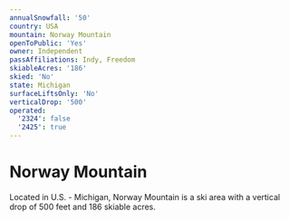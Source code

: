 ```yaml
---
annualSnowfall: '50'
country: USA
mountain: Norway Mountain
openToPublic: 'Yes'
owner: Independent
passAffiliations: Indy, Freedom
skiableAcres: '186'
skied: 'No'
state: Michigan
surfaceLiftsOnly: 'No'
verticalDrop: '500'
operated:
  '2324': false
  '2425': true
---
```



# Norway Mountain

Located in U.S. - Michigan, Norway Mountain is a ski area with a vertical drop of 500 feet and 186 skiable acres.
